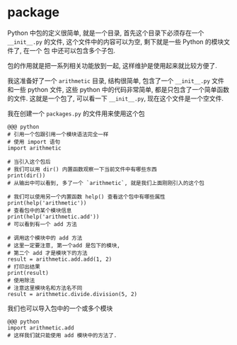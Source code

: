 # package

Python 中包的定义很简单, 就是一个目录, 首先这个目录下必须存在一个 `__init__.py` 的文件, 这个文件中的内容可以为空, 剩下就是一些 Python 的模块文件了, 在一个 包 中还可以包含多个子包.

包的作用就是把一系列相关功能放到一起, 这样维护是使用起来就比较方便了.

我这准备好了一个 `arithmetic` 目录, 结构很简单, 包含了一个 `__init__.py` 文件和一些 python 文件, 这些 python 中的代码非常简单, 都是只包含了一个简单函数的文件. 这就是一个包了, 可以看一下 `__init__.py`, 现在这个文件是一个空文件.

我在创建一个 `packages.py` 的文件用来使用这个包

    @@@ python
    # 引用一个包跟引用一个模块语法完全一样
    # 使用 import 语句
    import arithmetic

    # 当引入这个包后
    # 我们可以用 dir() 内置函数观察一下当前文件中有哪些东西
    print(dir())
    # 从输出中可以看到, 多了一个 `arithmetic`, 就是我们上面刚刚引入的这个包

    # 我们可以使用另一个内置函数 help() 查看这个包中有哪些属性
    print(help('arithmetic'))
    # 查看包中的某个模块信息
    print(help('arithmetic.add'))
    # 可以看到有一个 add 方法

    # 调用这个模块中的 add 方法
    # 这里一定要注意, 第一个add 是包下的模块,
    # 第二个 add 才是模块下的方法
    result = arithmetic.add.add(1, 2)
    # 打印出结果
    print(result)
    # 使用除法
    # 注意这里模块名和方法名不同
    result = arithmetic.divide.division(5, 2)

我们也可以导入包中的一个或多个模块

    @@@ python
    import arithmetic.add
    # 这样我们就只能使用 add 模块中的方法了.
